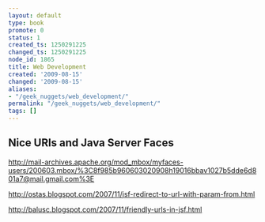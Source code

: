 ```yaml
---
layout: default
type: book
promote: 0
status: 1
created_ts: 1250291225
changed_ts: 1250291225
node_id: 1865
title: Web Development
created: '2009-08-15'
changed: '2009-08-15'
aliases:
- "/geek_nuggets/web_development/"
permalink: "/geek_nuggets/web_development/"
tags: []
---
```

Nice URIs and Java Server Faces
-------------------------------
<http://mail-archives.apache.org/mod_mbox/myfaces-users/200603.mbox/%3C8f985b960603020908h19016bbav1027b5dde6d801a7@mail.gmail.com%3E>

<http://ostas.blogspot.com/2007/11/jsf-redirect-to-url-with-param-from.html>

<http://balusc.blogspot.com/2007/11/friendly-urls-in-jsf.html>
